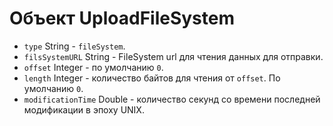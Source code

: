 # Объект UploadFileSystem

* `type` String - `fileSystem`.
* `filsSystemURL` String - FileSystem url для чтения данных для отправки.
* `offset` Integer - по умолчанию `0`.
* `length` Integer - количество байтов для чтения от `offset`. По умолчанию `0`.
* `modificationTime` Double - количество секунд со времени последней модификации в эпоху UNIX.